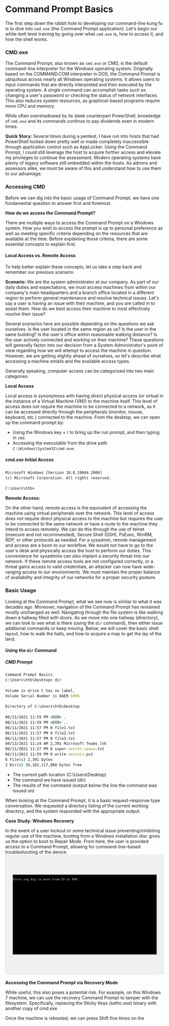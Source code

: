 # Command Prompt Basics

The first step down the rabbit hole to developing our command-line kung fu is to dive into `cmd.exe` (the Command Prompt application). Let's begin our white-belt level training by going over what `cmd.exe` is, how to access it, and how the shell works.

### CMD.exe

The Command Prompt, also known as `cmd.exe` or CMD, is the default command-line interpreter for the Windows operating system. Originally based on the COMMAND.COM interpreter in DOS, the Command Prompt is ubiquitous across nearly all Windows operating systems. It allows users to input commands that are directly interpreted and then executed by the operating system. A single command can accomplish tasks such as changing a user's password or checking the status of network interfaces. This also reduces system resources, as graphical-based programs require more CPU and memory.

While often overshadowed by its sleek counterpart PowerShell, knowledge of `cmd.exe` and its commands continue to pay dividends even in modern times.

**Quick Story:** Several times during a pentest, I have run into hosts that had PowerShell locked down pretty well or made completely inaccessible through application control such as AppLocker. Using the Command Prompt, I could still leverage the host to acquire further access and elevate my privileges to continue the assessment. Modern operating systems have plenty of legacy software still embedded within the hosts. As admins and assessors alike, we must be aware of this and understand how to use them to our advantage.

### Accessing CMD

Before we can dig into the basic usage of Command Prompt, we have one fundamental question to answer first and foremost.

**How do we access the Command Prompt?**

There are multiple ways to access the Command Prompt on a Windows system. How you wish to access the prompt is up to personal preference as well as meeting specific criteria depending on the resources that are available at the time. Before explaining those criteria, there are some essential concepts to explain first.

#### Local Access vs. Remote Access

To help better explain these concepts, let us take a step back and remember our previous scenario:

**Scenario:** We are the system administrator at our company. As part of our daily duties and expectations, we must access machines from within our company's main headquarters and a branch office located in a different region to perform general maintenance and resolve technical issues. Let's say a user is having an issue with their machine, and you are called in to assist them. How do we best access their machine to most effectively resolve their issue?

Several scenarios here are possible depending on the questions we ask ourselves. Is the user located in the same region as us? Is the user in the same building? Is the user's office within reasonable walking distance? Is the user actively connected and working on their machine? These questions will generally factor into our decision from a System Administrator's point of view regarding how we will attempt to access the machine in question. However, we are getting slightly ahead of ourselves, so let's describe what accessing a machine entails and the available access types.

Generally speaking, computer access can be categorized into two main categories:

**Local Access**

Local access is synonymous with having direct physical access (or virtual in the instance of a Virtual Machine (VM)) to the machine itself. This level of access does not require the machine to be connected to a network, as it can be accessed directly through the peripherals (monitor, mouse, keyboard, etc.) connected to the machine. From the desktop, we can open up the command prompt by:

- Using the Windows key + r to bring up the run prompt, and then typing in `cmd`.
- Accessing the executable from the drive path `C:\Windows\System32\cmd.exe`.

##### cmd.exe Initial Access

```cmd
Microsoft Windows [Version 10.0.19044.2006]
(c) Microsoft Corporation. All rights reserved.

C:\Users\htb>
```

**Remote Access:**

On the other hand, remote access is the equivalent of accessing the machine using virtual peripherals over the network. This level of access does not require direct physical access to the machine but requires the user to be connected to the same network or have a route to the machine they intend to access remotely. We can do this through the use of telnet (insecure and not recommended), Secure Shell (SSH), PsExec, WinRM, RDP, or other protocols as needed. For a sysadmin, remote management and access are a boon to our workflow. We would not have to go to the user's desk and physically access the host to perform our duties. This convenience for sysadmins can also implant a security threat into our network. If these remote access tools are not configured correctly, or a threat gains access to valid credentials, an attacker can now have wide-ranging access to our environments. We must maintain the proper balance of availability and integrity of our networks for a proper security posture.

### Basic Usage

Looking at the Command Prompt, what we see now is similar to what it was decades ago. Moreover, navigation of the Command Prompt has remained mostly unchanged as well. Navigating through the file system is like walking down a hallway filled with doors. As we move into one hallway (directory), we can look to see what is there (using the `dir` command), then either issue additional commands or keep moving. Below, we will cover the basic shell layout, how to walk the halls, and how to acquire a map to get the lay of the land.

#### Using the `dir` Command

##### CMD Prompt

```cmd
Command Prompt Basics
C:\Users\htb\Desktop> dir

Volume in drive C has no label.
Volume Serial Number is DAE9-5896

Directory of C:\Users\htb\Desktop

06/11/2021 11:59 PM <DIR> .
06/11/2021 11:59 PM <DIR> ..
06/11/2021 11:57 PM 0 file1.txt
06/11/2021 11:57 PM 0 file2.txt
06/11/2021 11:57 PM 0 file3.txt
04/13/2021 11:24 AM 2,391 Microsoft Teams.lnk
06/11/2021 11:57 PM 0 super-secret-sauce.txt
06/11/2021 11:59 PM 0 write-secrets.ps1
6 File(s) 2,391 bytes
2 Dir(s) 35,102,117,888 bytes free
```

- The current path location (C:\Users\Desktop)
- The command we have issued (dir)
- The results of the command (output below the line the command was issued on)

When looking at the Command Prompt, it is a basic request-response type conversation. We requested a directory listing of the current working directory, and the system responded with the appropriate output.

**Case Study: Windows Recovery**

In the event of a user lockout or some technical issue preventing/inhibiting regular use of the machine, booting from a Windows installation disc gives us the option to boot to Repair Mode. From here, the user is provided access to a Command Prompt, allowing for command-line-based troubleshooting of the device.
![alt text](image.png)

**Accessing the Command Prompt via Recovery Mode**

While useful, this also poses a potential risk. For example, on this Windows 7 machine, we can use the recovery Command Prompt to tamper with the filesystem. Specifically, replacing the Sticky Keys (sethc.exe) binary with another copy of cmd.exe

Once the machine is rebooted, we can press Shift five times on the
